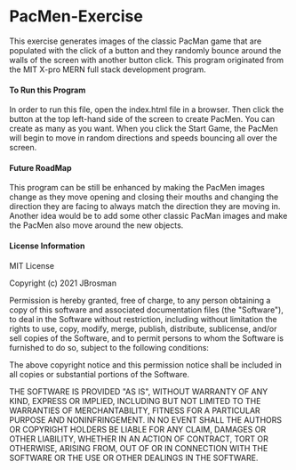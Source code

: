 # PacMen-Exercise
This exercise generates images of the classic PacMan game that are populated with the click of a button and they randomly bounce around the walls of the screen with another button click. This program originated from the MIT X-pro MERN full stack development program.

<h4>To Run this Program</h4>

In order to run this file, open the index.html file in a browser. Then click the button at the top left-hand side of the screen to create PacMen. You can create as many as you want. When you click the Start Game, the PacMen will begin to move in random directions and speeds bouncing all over the screen.

<h4>Future RoadMap</h4>

This program can be still be enhanced by making the PacMen images change as they move opening and closing their mouths and changing the direction they are facing to always match the direction they are moving in. Another idea would be to add some other classic PacMan images and make the PacMen also move around the new objects.

<h4>License Information</h4>

MIT License

Copyright (c) 2021 JBrosman

Permission is hereby granted, free of charge, to any person obtaining a copy of this software and associated documentation files (the "Software"), to deal in the Software without restriction, including without limitation the rights to use, copy, modify, merge, publish, distribute, sublicense, and/or sell copies of the Software, and to permit persons to whom the Software is furnished to do so, subject to the following conditions:

The above copyright notice and this permission notice shall be included in all copies or substantial portions of the Software.

THE SOFTWARE IS PROVIDED "AS IS", WITHOUT WARRANTY OF ANY KIND, EXPRESS OR IMPLIED, INCLUDING BUT NOT LIMITED TO THE WARRANTIES OF MERCHANTABILITY, FITNESS FOR A PARTICULAR PURPOSE AND NONINFRINGEMENT. IN NO EVENT SHALL THE AUTHORS OR COPYRIGHT HOLDERS BE LIABLE FOR ANY CLAIM, DAMAGES OR OTHER LIABILITY, WHETHER IN AN ACTION OF CONTRACT, TORT OR OTHERWISE, ARISING FROM, OUT OF OR IN CONNECTION WITH THE SOFTWARE OR THE USE OR OTHER DEALINGS IN THE SOFTWARE.
